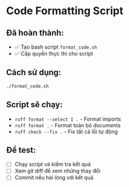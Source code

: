 # Code Formatting Script

## Đã hoàn thành:
- ✅ Tạo bash script `format_code.sh` 
- ✅ Cấp quyền thực thi cho script

## Cách sử dụng:
```bash
./format_code.sh
```

## Script sẽ chạy:
- `ruff format --select I .` - Format imports
- `ruff format .` - Format toàn bộ documents 
- `ruff check --fix .` - Fix tất cả lỗi tự động

## Để test:
- [ ] Chạy script và kiểm tra kết quả
- [ ] Xem git diff để xem những thay đổi
- [ ] Commit nếu hài lòng với kết quả 